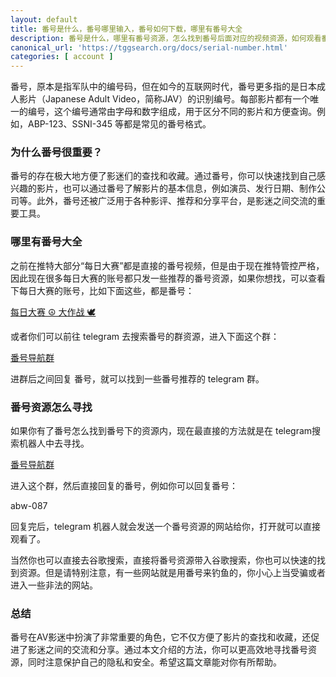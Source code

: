 ```yaml
---
layout: default
title: 番号是什么，番号哪里输入，番号如何下载，哪里有番号大全
description: 番号是什么，哪里有番号资源，怎么找到番号后面对应的视频资源，如何观看番号资源，相信这些都是大家所想要知道的。
canonical_url: 'https://tggsearch.org/docs/serial-number.html'
categories: [ account ]
---
```

番号，原本是指军队中的编号码，但在如今的互联网时代，番号更多指的是日本成人影片（Japanese Adult Video，简称JAV）的识别编号。每部影片都有一个唯一的编号，这个编号通常由字母和数字组成，用于区分不同的影片和方便查询。例如，ABP-123、SSNI-345 等都是常见的番号格式。

### 为什么番号很重要？
番号的存在极大地方便了影迷们的查找和收藏。通过番号，你可以快速找到自己感兴趣的影片，也可以通过番号了解影片的基本信息，例如演员、发行日期、制作公司等。此外，番号还被广泛用于各种影评、推荐和分享平台，是影迷之间交流的重要工具。

### 哪里有番号大全
之前在推特大部分“每日大赛”都是直接的番号视频，但是由于现在推特管控严格，因此现在很多每日大赛的账号都只发一些推荐的番号资源，如果你想找，可以查看下每日大赛的账号，比如下面这些，都是番号：

[每日大赛 ☮️ 大作战 🕊️](./302.html?target=https://x.com/cPcose)

或者你们可以前往 telegram 去搜索番号的群资源，进入下面这个群：

[番号导航群](./302.html?target=https://t.me/chineseSearchService)

进群后之间回复 番号，就可以找到一些番号推荐的 telegram 群。

### 番号资源怎么寻找
如果你有了番号怎么找到番号下的资源内，现在最直接的方法就是在 telegram搜索机器人中去寻找。

[番号导航群](./302.html?target=https://t.me/chineseSearchService)

进入这个群，然后直接回复的番号，例如你可以回复番号：

abw-087

回复完后，telegram 机器人就会发送一个番号资源的网站给你，打开就可以直接观看了。

当然你也可以直接去谷歌搜索，直接将番号资源带入谷歌搜索，你也可以快速的找到资源。但是请特别注意，有一些网站就是用番号来钓鱼的，你小心上当受骗或者进入一些非法的网站。

### 总结
番号在AV影迷中扮演了非常重要的角色，它不仅方便了影片的查找和收藏，还促进了影迷之间的交流和分享。通过本文介绍的方法，你可以更高效地寻找番号资源，同时注意保护自己的隐私和安全。希望这篇文章能对你有所帮助。
